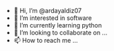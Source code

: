 - 👋 Hi, I’m @ardayaldiz07
- 👀 I’m interested in software
- 🌱 I’m currently learning python
- 💞️ I’m looking to collaborate on ...
- 📫 How to reach me ...

<!---
ardayaldiz07/ardayaldiz07 is a ✨ special ✨ repository because its `README.md` (this file) appears on your GitHub profile.
You can click the Preview link to take a look at your changes.
--->
